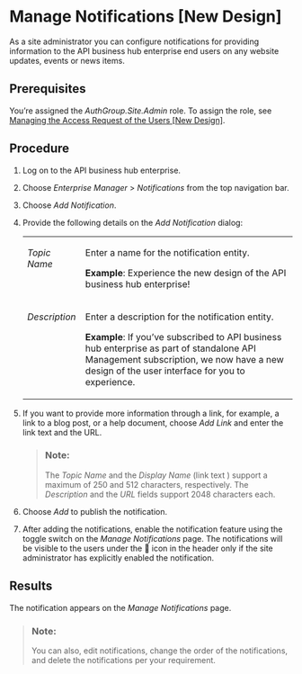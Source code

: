 <!-- loiodf32457136764d9490476342691156f9 -->

<link rel="stylesheet" type="text/css" href="../../css/sap-icons.css"/>

# Manage Notifications \[New Design\]

As a site administrator you can configure notifications for providing information to the API business hub enterprise end users on any website updates, events or news items.



<a name="loiodf32457136764d9490476342691156f9__prereq_dxg_qxg_dwb"/>

## Prerequisites

You’re assigned the *AuthGroup.Site.Admin* role. To assign the role, see [Managing the Access Request of the Users \[New Design\]](managing-the-access-request-of-the-users-new-design-8b79ee8.md).



<a name="loiodf32457136764d9490476342691156f9__steps_bvx_yrt_xhb"/>

## Procedure

1.  Log on to the API business hub enterprise.

2.  Choose *Enterprise Manager* \> *Notifications* from the top navigation bar.

3.  Choose *Add Notification*.

4.  Provide the following details on the *Add Notification* dialog:


    <table>
    <tr>
    <td valign="top">
    
    *Topic Name* 


    
    </td>
    <td valign="top">
    
    Enter a name for the notification entity.

    **Example**: Experience the new design of the API business hub enterprise!


    
    </td>
    </tr>
    <tr>
    <td valign="top">
    
    *Description* 


    
    </td>
    <td valign="top">
    
    Enter a description for the notification entity.

    **Example**: If you’ve subscribed to API business hub enterprise as part of standalone API Management subscription, we now have a new design of the user interface for you to experience.


    
    </td>
    </tr>
    </table>
    
5.  If you want to provide more information through a link, for example, a link to a blog post, or a help document, choose *Add Link* and enter the link text and the URL.

    > ### Note:  
    > The *Topic Name* and the *Display Name* \(link text \) support a maximum of 250 and 512 characters, respectively. The *Description* and the *URL* fields support 2048 characters each.

6.  Choose *Add* to publish the notification.

7.  After adding the notifications, enable the notification feature using the toggle switch on the *Manage Notifications* page. The notifications will be visible to the users under the :bell: icon in the header only if the site administrator has explicitly enabled the notification.




<a name="loiodf32457136764d9490476342691156f9__result_lmh_5ft_2wb"/>

## Results

The notification appears on the *Manage Notifications* page.

> ### Note:  
> You can also, edit notifications, change the order of the notifications, and delete the notifications per your requirement.

